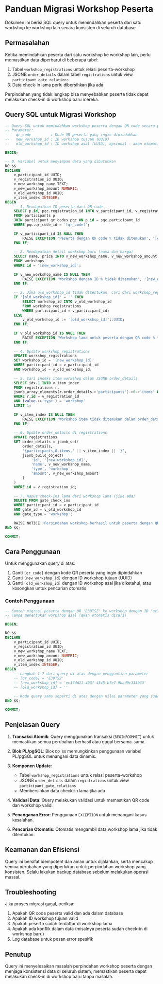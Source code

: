 # Panduan Migrasi Workshop Peserta

Dokumen ini berisi SQL query untuk memindahkan peserta dari satu workshop ke workshop lain secara konsisten di seluruh database.

## Permasalahan

Ketika memindahkan peserta dari satu workshop ke workshop lain, perlu memastikan data diperbarui di beberapa tabel:

1. Tabel `workshop_registrations` untuk relasi peserta-workshop
2. JSONB `order_details` dalam tabel `registrations` untuk view `participant_gate_relations` 
3. Data check-in lama perlu dibersihkan jika ada

Perpindahan yang tidak lengkap bisa menyebabkan peserta tidak dapat melakukan check-in di workshop baru mereka.

## Query SQL untuk Migrasi Workshop

```sql
-- Query SQL untuk memindahkan workshop peserta dengan QR code secara penuh
-- Parameter: 
--   qr_code         : Kode QR peserta yang ingin dipindahkan
--   new_workshop_id : ID workshop tujuan (UUID)
--   old_workshop_id : ID workshop asal (UUID), opsional - akan otomatis dicari jika tidak ditentukan

BEGIN;

-- 0. Variabel untuk menyimpan data yang dibutuhkan
DO $$
DECLARE
    v_participant_id UUID;
    v_registration_id UUID;
    v_new_workshop_name TEXT;
    v_new_workshop_amount NUMERIC;
    v_old_workshop_id UUID;
    v_item_index INTEGER;
BEGIN
    -- 1. Mendapatkan ID peserta dari QR code
    SELECT p.id, pqc.registration_id INTO v_participant_id, v_registration_id
    FROM participants p
    JOIN participant_qr_codes pqc ON p.id = pqc.participant_id
    WHERE pqc.qr_code_id = '[qr_code]';
    
    IF v_participant_id IS NULL THEN
        RAISE EXCEPTION 'Peserta dengan QR code % tidak ditemukan', '[qr_code]';
    END IF;
    
    -- 2. Mendapatkan detail workshop baru (nama dan harga)
    SELECT name, price INTO v_new_workshop_name, v_new_workshop_amount
    FROM workshops
    WHERE id = '[new_workshop_id]';
    
    IF v_new_workshop_name IS NULL THEN
        RAISE EXCEPTION 'Workshop dengan ID % tidak ditemukan', '[new_workshop_id]';
    END IF;
    
    -- 3. Jika old_workshop_id tidak ditentukan, cari dari workshop_registrations
    IF '[old_workshop_id]' = '' THEN
        SELECT workshop_id INTO v_old_workshop_id
        FROM workshop_registrations
        WHERE participant_id = v_participant_id;
    ELSE
        v_old_workshop_id := '[old_workshop_id]'::UUID;
    END IF;
    
    IF v_old_workshop_id IS NULL THEN
        RAISE EXCEPTION 'Workshop lama untuk peserta dengan QR code % tidak ditemukan', '[qr_code]';
    END IF;
    
    -- 4. Update workshop_registrations
    UPDATE workshop_registrations
    SET workshop_id = '[new_workshop_id]'
    WHERE participant_id = v_participant_id
    AND workshop_id = v_old_workshop_id;
    
    -- 5. Cari indeks item workshop dalam JSONB order_details
    SELECT idx-1 INTO v_item_index
    FROM registrations r,
    jsonb_array_elements(r.order_details->'participants')->0->'items' WITH ORDINALITY AS arr(value, idx)
    WHERE r.id = v_registration_id
    AND (value->>'type') = 'workshop'
    LIMIT 1;
    
    IF v_item_index IS NULL THEN
        RAISE EXCEPTION 'Workshop item tidak ditemukan dalam order_details untuk registrasi %', v_registration_id;
    END IF;
    
    -- 6. Update order_details di registrations
    UPDATE registrations
    SET order_details = jsonb_set(
        order_details,
        '{participants,0,items,' || v_item_index || '}',
        jsonb_build_object(
            'id', '[new_workshop_id]',
            'name', v_new_workshop_name,
            'type', 'workshop',
            'amount', v_new_workshop_amount
        )
    )
    WHERE id = v_registration_id;
    
    -- 7. Hapus check-ins lama dari workshop lama (jika ada)
    DELETE FROM gate_check_ins
    WHERE participant_id = v_participant_id
    AND gate_id = v_old_workshop_id
    AND gate_type = 'workshop';
    
    RAISE NOTICE 'Perpindahan workshop berhasil untuk peserta dengan QR %', '[qr_code]';
END $$;

COMMIT;
```

## Cara Penggunaan

Untuk menggunakan query di atas:

1. Ganti `[qr_code]` dengan kode QR peserta yang ingin dipindahkan
2. Ganti `[new_workshop_id]` dengan ID workshop tujuan (UUID)
3. Ganti `[old_workshop_id]` dengan ID workshop asal jika diketahui, atau kosongkan untuk pencarian otomatis

### Contoh Penggunaan

```sql
-- Contoh migrasi peserta dengan QR 'E39TSZ' ke workshop dengan ID 'ec37dd11-403f-4545-b7e7-9bad9c335b33'
-- Tanpa menentukan workshop asal (akan otomatis dicari)

BEGIN;

DO $$
DECLARE
    v_participant_id UUID;
    v_registration_id UUID;
    v_new_workshop_name TEXT;
    v_new_workshop_amount NUMERIC;
    v_old_workshop_id UUID;
    v_item_index INTEGER;
BEGIN
    -- Langkah 1-7 dari query di atas dengan penggantian parameter
    -- [qr_code] = 'E39TSZ'
    -- [new_workshop_id] = 'ec37dd11-403f-4545-b7e7-9bad9c335b33'
    -- [old_workshop_id] = ''
    
    -- Kode query sama seperti di atas dengan nilai parameter yang sudah diganti
END $$;

COMMIT;
```

## Penjelasan Query

1. **Transaksi Atomik**: Query menggunakan transaksi (`BEGIN`/`COMMIT`) untuk memastikan semua perubahan berhasil atau gagal bersama-sama.

2. **Blok PL/pgSQL**: Blok `DO $$` memungkinkan penggunaan variabel PL/pgSQL untuk menangani data dinamis.

3. **Komponen Update**:
   - Tabel `workshop_registrations` untuk relasi peserta-workshop
   - JSONB `order_details` dalam `registrations` untuk view `participant_gate_relations`
   - Membersihkan data check-in lama jika ada

4. **Validasi Data**: Query melakukan validasi untuk memastikan QR code dan workshop valid.

5. **Penanganan Error**: Penggunaan `EXCEPTION` untuk menangani kasus kesalahan.

6. **Pencarian Otomatis**: Otomatis mengambil data workshop lama jika tidak ditentukan.

## Keamanan dan Efisiensi

Query ini bersifat idempotent dan aman untuk dijalankan, serta mencakup semua perubahan yang diperlukan untuk perpindahan workshop yang konsisten. Selalu lakukan backup database sebelum melakukan operasi massal.

## Troubleshooting

Jika proses migrasi gagal, periksa:

1. Apakah QR code peserta valid dan ada dalam database
2. Apakah ID workshop tujuan valid
3. Apakah peserta sudah terdaftar di workshop lama
4. Apakah ada konflik dalam data (misalnya peserta sudah check-in di workshop baru)
5. Log database untuk pesan error spesifik

## Penutup

Query ini menyelesaikan masalah perpindahan workshop peserta dengan menjaga konsistensi data di seluruh sistem, memastikan peserta dapat melakukan check-in di workshop baru tanpa masalah.
